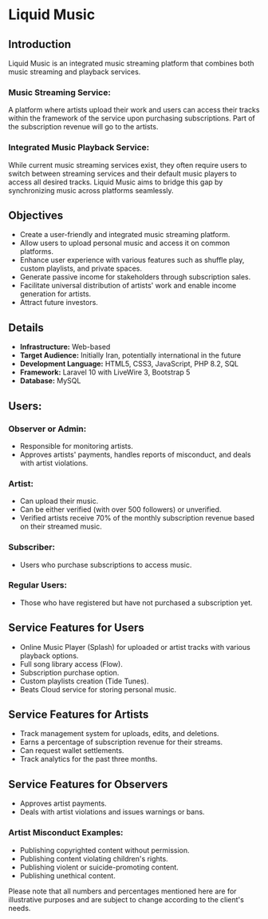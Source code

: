 # Liquid Music

## Introduction
Liquid Music is an integrated music streaming platform that combines both music streaming and playback services.

### Music Streaming Service:
A platform where artists upload their work and users can access their tracks within the framework of the service upon purchasing subscriptions. Part of the subscription revenue will go to the artists.

### Integrated Music Playback Service:
While current music streaming services exist, they often require users to switch between streaming services and their default music players to access all desired tracks. Liquid Music aims to bridge this gap by synchronizing music across platforms seamlessly.

## Objectives
- Create a user-friendly and integrated music streaming platform.
- Allow users to upload personal music and access it on common platforms.
- Enhance user experience with various features such as shuffle play, custom playlists, and private spaces.
- Generate passive income for stakeholders through subscription sales.
- Facilitate universal distribution of artists' work and enable income generation for artists.
- Attract future investors.

## Details
- **Infrastructure:** Web-based
- **Target Audience:** Initially Iran, potentially international in the future
- **Development Language:** HTML5, CSS3, JavaScript, PHP 8.2, SQL
- **Framework:** Laravel 10 with LiveWire 3, Bootstrap 5
- **Database:** MySQL

## Users:
### Observer or Admin:
- Responsible for monitoring artists.
- Approves artists' payments, handles reports of misconduct, and deals with artist violations.

### Artist:
- Can upload their music.
- Can be either verified (with over 500 followers) or unverified.
- Verified artists receive 70% of the monthly subscription revenue based on their streamed music.

### Subscriber:
- Users who purchase subscriptions to access music.

### Regular Users:
- Those who have registered but have not purchased a subscription yet.

## Service Features for Users
- Online Music Player (Splash) for uploaded or artist tracks with various playback options.
- Full song library access (Flow).
- Subscription purchase option.
- Custom playlists creation (Tide Tunes).
- Beats Cloud service for storing personal music.
  
## Service Features for Artists
- Track management system for uploads, edits, and deletions.
- Earns a percentage of subscription revenue for their streams.
- Can request wallet settlements.
- Track analytics for the past three months.

## Service Features for Observers
- Approves artist payments.
- Deals with artist violations and issues warnings or bans.

### Artist Misconduct Examples:
- Publishing copyrighted content without permission.
- Publishing content violating children's rights.
- Publishing violent or suicide-promoting content.
- Publishing unethical content.

Please note that all numbers and percentages mentioned here are for illustrative purposes and are subject to change according to the client's needs.
